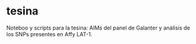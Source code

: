 # tesina
Noteboo y scripts para la tesina: AIMs del panel de Galanter y análisis de los SNPs presentes en Affy LAT-1.
